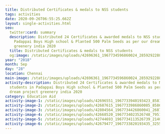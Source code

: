 ```yaml
---
title: Distributed Certificates & medals to NSS students
tags: activities
date: 2020-09-26T06:55:25.662Z
layout: single-activities.html
seo:
  twitter:card: summary
  description: Distributed 24 Certificates & awarded medals to NSS students in
    Padappai Boys High school & Planted 500 Palm Seeds as per our dream project
    greenery india 2020
  title: Distributed Certificates & medals to NSS students
  og:image: /static/images/uploads/42696361_1967734596860024_2859292288817823744_n_1967734593526691.jpg
year: "2018"
month: Sep
day: "28"
location: Chennai
main-image: /static/images/uploads/42696361_1967734596860024_2859292288817823744_n_1967734593526691.jpg
activity-description: Distributed 24 Certificates & awarded medals to NSS
  students in Padappai Boys High school & Planted 500 Palm Seeds as per our
  dream project greenery india 2020
category: Education Aid
activity-image-1: /static/images/uploads/42696551_1967733940193423_8581803312670572544_n_1967733936860090.jpg
activity-image-2: /static/images/uploads/42687615_1967733986860085_8586804102007095296_n_1967733983526752.jpg
activity-image-3: /static/images/uploads/42804564_1967734426860041_268794704244506624_n_1967734423526708.jpg
activity-image-4: /static/images/uploads/42668520_1967734023526748_7951062969838731264_n_1967734020193415.jpg
activity-image-5: /static/images/uploads/42744693_1967734113526739_2140624245925871616_n_1967734110193406.jpg
activity-image-6: /static/images/uploads/42679477_1967733820193435_325512298598760448_n_1967733816860102.jpg
---
```

